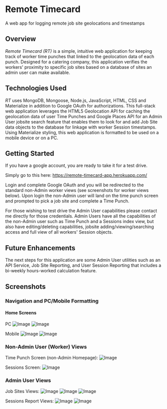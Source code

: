 # Remote Timecard
A web app for logging remote job site geolocations and timestamps

## Overview

*Remote Timecard (RT)* is a simple, intuitive web application for keeping track of worker time punches that linked to the geolocation data of each punch. Designed for a catering company, this application verifies the workers' proximity to specific job sites based on a database of sites an admin user can make available.

## Technologies Used

*RT* uses MongoDB, Mongoose, Node.js, JavaScript, HTML, CSS and Materialize in addition to Google OAuth for authorizations. This full-stack web application leverages the HTML5 Geolocation API for caching the geolocation data of user Time Punches and Google Places API for an Admin User jobsite search feature that enables them to look for and add Job Site data objects to the database for linkage with worker Session timestamps. Using Materialize styling, this web application is formatted to be used on a mobile device or on a PC.

## Getting Started

If you have a google account, you are ready to take it for a test drive.

Simply go to this here: https://remote-timecard-app.herokuapp.com/ 

Login and complete Google OAuth and you will be redirected to the standard non-Admin worker views (see screenshots for worker views below). Upon login the non-Admin user will land on the time punch screen and prompted to pick a job site and complete a Time Punch.

For those wishing to test drive the Admin User capabilities please contact me directly for those credentials. Admin Users have all the capabilities of the non-Admin user such as Time Punch and a Sessions index view, but also have editing/deleting capabilities, jobsite adding/viewing/searching access and full view of all workers' Session objects.

## Future Enhancements

The next steps for this application are some Admin User utilities such as an API Service, Job Site Reporting, and User Session Reporting that includes a bi-weekly hours-worked calculation feature.

## Screenshots

### Navigation and PC/Mobile Formatting

#### Home Screens

PC
![Image](public/images/homePC.png)
![Image](public/images/aPCNav.png)

Mobile
![Image](public/images/homeMobile.png)
![Image](public/images/homeMobileSidenav.png)


### Non-Admin User (Worker) Views

Time Punch Screen (non-Admin Homepage): 
![Image](public/images/naTimePunch.png)

Sessions Screen:
![Image](public/images/aSessionEdit.png)


### Admin User Views

Job Sites Views:
![Image](public/images/aJobsiteIndex.png)
![Image](public/images/aJobsiteEdit.png)
![Image](public/images/aJobsiteAdd.png)


Sessions Report Views:
![Image](public/images/aSessions1.png)
![Image](public/images/aSessionsEdit.png)



